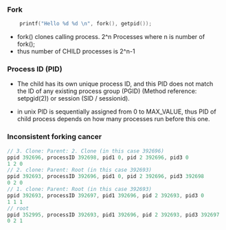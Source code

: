### Fork
```c
    printf("Hello %d %d \n", fork(), getpid());
```
- fork() clones calling process. 2^n Processes where n is number of fork();
- thus number of CHILD processes is 2^n-1

### Process ID (PID)

 - The child has its own unique process ID, and this PID does not match 
   the ID of any existing process group (PGID) (Method reference: setpgid(2)) 
   or session (SID / sessionid).
   

- in unix PID is sequentially assigned from 0 to MAX_VALUE,
thus PID of child process depends on how many processes run before this one.

### Inconsistent forking cancer
```c
// 3. Clone: Parent: 2. Clone (in this case 392696)
ppid 392696, processID 392698, pid1 0, pid 2 392696, pid3 0
1 2 0
// 2. clone: Parent: Root (in this case 392693)
ppid 392693, processID 392696, pid1 0, pid 2 392696, pid3 392698
0 2 0
// 1. clone: Parent: Root (in this case 392693)
ppid 392693, processID 392697, pid1 392696, pid 2 392693, pid3 0
1 1 1
// root
ppid 352995, processID 392693, pid1 392696, pid 2 392693, pid3 392697
0 2 1
```